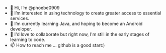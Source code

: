 - 👋 Hi, I’m @phoebe0909
- 👀 I’m interested in using technology to create greater access to essential services.
- 🌱 I’m currently learning Java, and hoping to become an Android developer.
- 💞️ I'd love to collaborate but right now, I'm still in the early stages of learning to code.
- 📫 How to reach me ... github is a good start:)

<!---
phoebe0909/phoebe0909 is a ✨ special ✨ repository because its `README.md` (this file) appears on your GitHub profile.
You can click the Preview link to take a look at your changes.
--->
